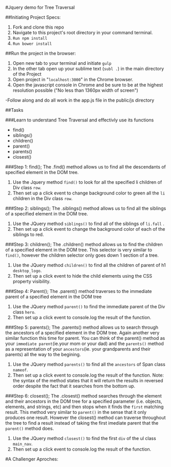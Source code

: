 #Jquery demo for Tree Traversal

##Initiating Project Specs:

1. Fork and clone this repo
2. Navigate to this project's root directory in your command terminal.
3. `Run npm install`
4. `Run bower install`


##Run the project in the browser:

1. Open new tab to your terminal and initiate `gulp`
2. In the other tab open up your sublime text (`subl .`) in the main directory of the Project
3. Open project in "`localhost:3000`" in the Chrome browser.
4. Open the javascript console in Chrome and be sure to be at the highest resolution possible ("No less than 1360px width of screen")

-Follow along and do all work in the app.js file in the public/js directory

##Tasks 

###Learn to understand Tree Traversal and effectivly use its functions

- find()
- siblings() 
- children() 
- parent() 
- parents() 
- closest() 

###Step 1: find();
The .find() method allows us to find all the descendants of specified element in the DOM tree.


1. Use the Jquery method `find()` to look for all the specified li children of Div class `row`.
2. Then set up a click event to change background color to green all the `li` children in the Div class `row`.

###Step 2: siblings();
The .siblings() method allows us to find all the siblings of a specified element in the DOM tree.

1. Use the JQuery method `siblings()` to find all of the siblings of `li.fall` .
2. Then set up a click event to change the background color of each of the siblings to red.

###Step 3: children();
The .children() method allows us to find the children of a specified element in the DOM tree.
This selector is very similar to `find()`, however the children selector only goes down 1 section of a tree.

1. Use the JQuery method `children()` to find all the children of parent of h1 `desktop_logo`.
2. Then set up a click event to hide the child elements using the CSS property visibility.

###Step 4: Parent();
The .parent() method traverses to the immediate parent of a specified element in the DOM tree

1. Use the JQuery method `parent()` to find the immediate parent of the Div class `hero`.
2. Then set up a click event to console.log the result of the function.

###Step 5: parents();
The .parents() method allows us to search through the ancestors of a specified element in the DOM tree.
Again another very similar function this time for parent. You can think of the parent() method as your `immediate parent`(ie.your mom or your dad) and the `parents()` method as a representation of your `ancestors`(ie. your grandparents and their parents) all the way to the begining.

1. Use the JQuery method `parents()` to find all the `ancestors` of Span class `nameof`.
2. Then set up a click event to console.log the result of the function.
Note: the syntax of the method states that it will return the results in reversed order despite the fact that it searches from the bottom up.

###Step 6: closest();
The .closest() method searches through the element and their ancestors in the DOM tree for a specified parameter (i.e. objects, elements, and strings, etc) and then stops when it finds the `first` matching result.
This method very similar to `parent()` in the sense that it only produces one result. However the closest() method can traverse throughout the tree to find a result instead of taking the first imediate parent that the `parent()` method does.

1. Use the JQuery method `closest()` to find the first `div` of the ul class `main_nav`.
2. Then set up a click event to console.log the result of the function.


#A Challenger Aproches: